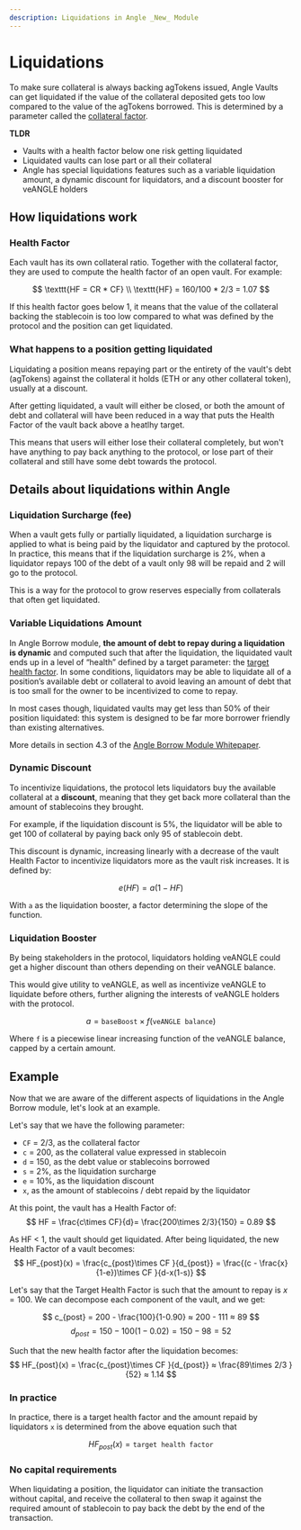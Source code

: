 ```yaml
---
description: Liquidations in Angle _New_ Module
---
```


# Liquidations

To make sure collateral is always backing agTokens issued, Angle Vaults can get liquidated if the value of the collateral deposited gets too low compared to the value of the agTokens borrowed. This is determined by a parameter called the [collateral factor](/new-module/glossary.md). 

**TLDR**
* Vaults with a health factor below one risk getting liquidated
* Liquidated vaults can lose part or all their collateral
* Angle has special liquidations features such as a variable liquidation amount, a dynamic discount for liquidators, and a discount booster for veANGLE holders

## How liquidations work

### Health Factor
Each vault has its own collateral ratio. Together with the collateral factor, they are used to compute the health factor of an open vault. For example:

$$
\texttt{HF = CR * CF} \\
\texttt{HF} = 160/100 * 2/3 = 1.07
$$

If this health factor goes below 1, it means that the value of the collateral backing the stablecoin is too low compared to what was defined by the protocol and the position can get liquidated. 

### What happens to a position getting liquidated

Liquidating a position means repaying part or the entirety of the vault's debt (agTokens) against the collateral it holds (ETH or any other collateral token), usually at a discount.

After getting liquidated, a vault will either be closed, or both the amount of debt and collateral will have been reduced in a way that puts the Health Factor of the vault back above a heatlhy target. 

This means that users will either lose their collateral completely, but won't have anything to pay back anything to the protocol, or lose part of their collateral and still have some debt towards the protocol. 

## Details about liquidations within Angle 

### Liquidation Surcharge (fee)
When a vault gets fully or partially liquidated, a liquidation surcharge is applied to what is being paid by the liquidator and captured by the protocol. In practice, this means that if the liquidation surcharge is 2%, when a liquidator repays 100 of the debt of a vault only 98 will be repaid and 2 will go to the protocol. 

This is a way for the protocol to grow reserves especially from collaterals that often get liquidated. 

### Variable Liquidations Amount

In Angle Borrow module, **the amount of debt to repay during a liquidation is dynamic** and computed such that after the liquidation, the liquidated vault ends up in a level of “health” defined by a target parameter: the [target health factor](/new-module/glossary.md). In some conditions, liquidators may be able to liquidate all of a position’s available debt or collateral to avoid leaving an amount of debt that is too small for the owner to be incentivized to come to repay. 

In most cases though, liquidated vaults may get less than 50% of their position liquidated: this system is designed to be far more borrower friendly than existing alternatives.

More details in section 4.3 of the [Angle Borrow Module Whitepaper](/whitepaper.md#angle-borrowing-module).

### Dynamic Discount

To incentivize liquidations, the protocol lets liquidators buy the available collateral at a **discount**, meaning that they get back more collateral than the amount of stablecoins they brought. 

For example, if the liquidation discount is 5%, the liquidator will be able to get 100 of collateral by paying back only 95 of stablecoin debt. 

This discount is dynamic, increasing linearly with a decrease of the vault Health Factor to incentivize liquidators more as the vault risk increases. It is defined by: 

$$
e(HF) = a(1-HF)
$$

With `a` as the liquidation booster, a factor determining the slope of the function. 

### Liquidation Booster

By being stakeholders in the protocol, liquidators holding veANGLE could get a higher discount than others depending on their veANGLE balance.

This would give utility to veANGLE, as well as incentivize veANGLE to liquidate before others, further aligning the interests of veANGLE holders with the protocol. 

$$
a = \texttt{baseBoost} \times f(\texttt{veANGLE balance})
$$

Where `f` is a piecewise linear increasing function of the veANGLE balance, capped by a certain amount.

## Example

Now that we are aware of the different aspects of liquidations in the Angle Borrow module, let's look at an example. 

Let's say that we have the following parameter: 
- `CF` = 2/3, as the collateral factor
- `c` = 200, as the collateral value expressed in stablecoin
- `d` = 150, as the debt value or stablecoins borrowed
- `s` = 2%, as the liquidation surcharge
- `e` = 10%, as the liquidation discount
- `x`, as the amount of stablecoins / debt repaid by the liquidator

At this point, the vault has a Health Factor of:
$$
HF = \frac{c\times CF}{d}= \frac{200\times 2/3}{150} = 0.89
$$

As HF < 1, the vault should get liquidated. After being liquidated, the new Health Factor of a vault becomes:
$$
HF_{post}(x) = \frac{c_{post}\times CF }{d_{post}} = \frac{(c - \frac{x}{1-e})\times CF }{d-x(1-s)}
$$

Let's say that the Target Health Factor is such that the amount to repay is $x = 100$. We can decompose each component of the vault, and we get: 

$$
c_{post} = 200 - \frac{100}{1-0.90} ≈ 200 - 111 ≈ 89
$$
$$
d_{post} = 150 - 100(1-0.02) = 150 - 98 = 52
$$

Such that the new health factor after the liquidation becomes: 
$$
HF_{post}(x) = \frac{c_{post}\times CF }{d_{post}} ≈ \frac{89\times 2/3 }{52} ≈ 1.14
$$

### In practice

In practice, there is a target health factor and the amount repaid by liquidators `x` is determined from the above equation such that 

$$
HF_{post}(x) = \texttt{target health factor}
$$

### No capital requirements

When liquidating a position, the liquidator can initiate the transaction without capital, and receive the collateral to then swap it against the required amount of stablecoin to pay back the debt by the end of the transaction.  